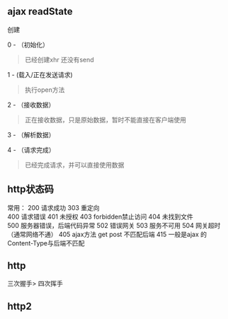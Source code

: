 
## ajax readState 
创建

0 - （初始化）
   > 已经创建xhr 还没有send
    
1 -  (载入/正在发送请求) 
   > 执行open方法
   
2 - （接收数据）
   > 正在接收数据，只是原始数据，暂时不能直接在客户端使用
   
3 - （解析数据）


4 - （请求完成）
   > 已经完成请求，并可以直接使用数据


## http状态码
常用：
200 请求成功  303 重定向  
400 请求错误  401 未授权
403 forbidden禁止访问   404 未找到文件  
500 服务器错误，后端代码异常
502 错误网关
503 服务不可用
504 网关超时（通常网络不通）
405 ajax方法 get post 不匹配后端
415 一般是ajax 的 Content-Type与后端不匹配

## http 
三次握手> 四次挥手


## http2